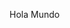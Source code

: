 <!DOCTYPE html>
<html lang="en">
<head>
	<meta charset="UTF-8">
	<title>Hola Mundo</title>
</head>
<body>
	<p>Hola Mundo</p>
</body>
</html>
